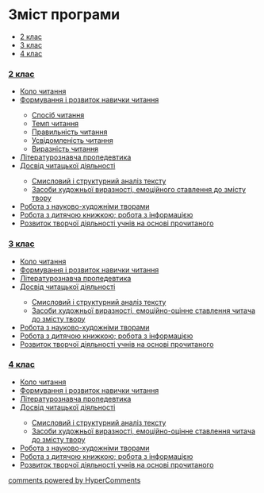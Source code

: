 <div id="hypercomments_widget" class="js-hypercomments-widget invisible"></div>

# Зміст програми

<div>
  <!-- Nav tabs -->
  <ul class="nav nav-tabs" role="tablist">
    <li role="presentation" class="active"><a href="#home" aria-controls="home" role="tab" data-toggle="tab">2 клас</a></li>
    <li role="presentation"><a href="#menu1" aria-controls="menu1" role="tab" data-toggle="tab">3 клас</a></li>
    <li role="presentation"><a href="#menu2" aria-controls="menu2" role="tab" data-toggle="tab">4 клас</a></li>
  </ul>
  <!-- Tab panes -->
  <div class="tab-content">
    <div role="tabpanel" class="tab-pane active" id="home"><h3><a href="http://readmon24-new.ed-era.com/2/2_klas.html">2 клас</a></h3>
<ul type="disc">
<li><a href="http://readmon24-new.ed-era.com/2/kolo_chitannya.html">Коло читання</a></li>
<li><a href="http://readmon24-new.ed-era.com/2/formuvannya_i_rozvitok_navichkiv_chitannya.html">Формування і розвиток навички читання</a></li>
<ul type="circle">
<li><a href="http://readmon24-new.ed-era.com/2/sposib_chitannya.html">Спосіб читання</a></li>
<li><a href="http://readmon24-new.ed-era.com/2/temp_chitannya.html">Темп читання</a></li>
<li><a href="http://readmon24-new.ed-era.com/2/pravilnist_chitannya.html">Правильність читання</a></li>
<li><a href="http://readmon24-new.ed-era.com/2/usvidomlenist_chitannya.html">Усвідомленість читання</a></li>
<li><a href="http://readmon24-new.ed-era.com/2/viraznist_chitannya.html">Виразність читання</a></li>
</ul>
<li><a href="http://readmon24-new.ed-era.com/2/literaturoznavcha_propedevtika.html">Літературознавча пропедевтика</a></li>
<li><a href="http://readmon24-new.ed-era.com/2/dosvid_chitatskoyi_diyalnosti.html">Досвід читацької діяльності</a></li>
<ul type="circle">
<li><a href="http://readmon24-new.ed-era.com/2/smisloviy_i_strukturniy_analiz_tekstu.html">Смисловий і структурний аналіз тексту</a></li>
<li><a href="http://readmon24-new.ed-era.com/2/zasobi_khudozhnoyi_viraznosti_emotsiynogo_stavlennya_do_zmistu_tvoru.html">Засоби художньої виразності, емоційного ставлення до змісту твору</a></li>
</ul>
<li><a href="http://readmon24-new.ed-era.com/2/robota_z_naukovo_khudozhnimi_tvorami.html">Робота з науково-художніми творами</a></li>
<li><a href="http://readmon24-new.ed-era.com/2/robota_z_dityachoyu_knizhkoyu_robota_z_informatsiyeyu.html">Робота з дитячою книжкою; робота з інформацією</a></li>
<li><a href="http://readmon24-new.ed-era.com/2/rozvitok_tvorchoyi_diyalnosti_uchniv_na_osnovi_prochitanogo.html">Розвиток творчої діяльності учнів на основі прочитаного</a></li>
</ul>
</div>
<div role="tabpanel" class="tab-pane" id="menu1"><h3><a href="http://readmon24-new.ed-era.com/3/3_klas.html">3 клас</a></h3><ul type="disc">
<li><a href="http://readmon24-new.ed-era.com/3/kolo_chitannya.html">Коло читання</a></li>
<li><a href="http://readmon24-new.ed-era.com/3/formuvannya_i_rozvitok_navichkiv_chitannya.html">Формування і розвиток навички читання</a></li>
<li><a href="http://readmon24-new.ed-era.com/3/literaturoznavcha_propedevtika.html">Літературознавча пропедевтика</a></li>
<li><a href="http://readmon24-new.ed-era.com/3/dosvid_chitatskoyi_diyalnosti.html">Досвід читацької діяльності</a></li>
<ul type="circle">
<li><a href="http://readmon24-new.ed-era.com/3/smisloviy_i_strukturniy_analiz_tekstu.html">Смисловий і структурний аналіз тексту</a></li>
<li><a href="http://readmon24-new.ed-era.com/3/zasobi_khudozhnoyi_viraznosti_emotsiynogo_stavlennya_do_zmistu_tvoru.html">Засоби художньої виразності, емоційно-оцінне ставлення читача до змісту твору</a></li>
</ul>
<li><a href="http://readmon24-new.ed-era.com/3/robota_z_naukovo_khudozhnimi_tvorami.html">Робота з науково-художніми творами</a></li>
<li><a href="http://readmon24-new.ed-era.com/3/robota_z_dityachoyu_knizhkoyu_robota_z_informatsiyeyu.html">Робота з дитячою книжкою; робота з інформацією</a></li>
<li><a href="http://readmon24-new.ed-era.com/3/rozvitok_tvorchoyi_diyalnosti_uchniv_na_osnovi_prochitanogo.html">Розвиток творчої діяльності учнів на основі прочитаного</a></li>
</ul>
</div>
<div role="tabpanel" class="tab-pane" id="menu2"><h3><a href="http://readmon24-new.ed-era.com/4/4_klas.html">4 клас</a></h3>
<ul type="disc">
<li><a href="http://readmon24-new.ed-era.com/4/kolo_chitannya.html">Коло читання</a></li>
<li><a href="http://readmon24-new.ed-era.com/4/formuvannya_i_rozvitok_navichkiv_chitannya.html">Формування і розвиток навички читання</a></li>
<li><a href="http://readmon24-new.ed-era.com/4/literaturoznavcha_propedevtika.html">Літературознавча пропедевтика</a></li>
<li><a href="http://readmon24-new.ed-era.com/4/dosvid_chitatskoyi_diyalnosti.html">Досвід читацької діяльності</a></li>
<ul type="circle">
<li><a href="http://readmon24-new.ed-era.com/4/smisloviy_i_strukturniy_analiz_tekstu.html">Смисловий і структурний аналіз тексту</a></li>
<li><a href="http://readmon24-new.ed-era.com/4/zasobi_khudozhnoyi_viraznosti_emotsiynogo_stavlennya_do_zmistu_tvoru.html">Засоби художньої виразності, емоційно-оцінне ставлення читача до змісту твору</a></li>
</ul>
<li><a href="http://readmon24-new.ed-era.com/4/robota_z_naukovo_khudozhnimi_tvorami.html">Робота з науково-художніми творами</a></li>
<li><a href="http://readmon24-new.ed-era.com/4/robota_z_dityachoyu_knizhkoyu_robota_z_informatsiyeyu.html">Робота з дитячою книжкою; робота з інформацією</a></li>
<li><a href="http://readmon24-new.ed-era.com/4/rozvitok_tvorchoyi_diyalnosti_uchniv_na_osnovi_prochitanogo.html">Розвиток творчої діяльності учнів на основі прочитаного</a></li>
</ul>
</ul>
</div>
</div>


<div class="js-hypercomments-container">
<a href="http://hypercomments.com" class="hc-link" title="comments widget">comments powered by HyperComments</a>
</div>
